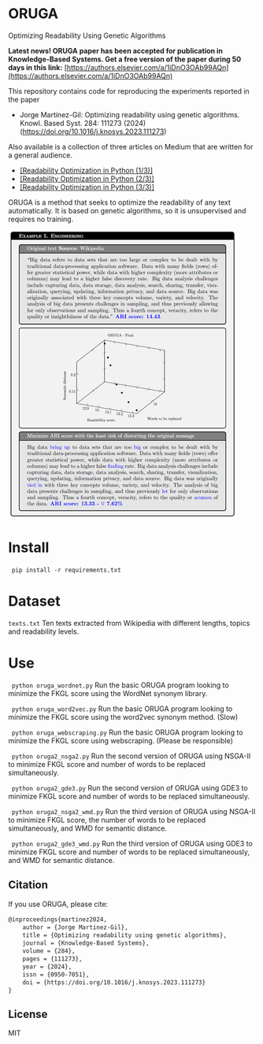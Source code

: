 # ORUGA
Optimizing Readability Using Genetic Algorithms

**Latest news! ORUGA paper has been accepted for publication in Knowledge-Based Systems. Get a free version of the paper during 50 days in this link:** [https://authors.elsevier.com/a/1iDnO3OAb99AQn](https://authors.elsevier.com/a/1iDnO3OAb99AQn)

This repository contains code for reproducing the experiments reported in the paper
- Jorge Martinez-Gil: Optimizing readability using genetic algorithms. Knowl. Based Syst. 284: 111273 (2024)(https://doi.org/10.1016/j.knosys.2023.111273)

Also available is a collection of three articles on Medium that are written for a general audience.
- [[Readability Optimization in Python (1/3)]](https://medium.com/@jorgemarcc/readability-optimization-in-python-1-3-4491a5216cf0)
- [[Readability Optimization in Python (2/3)]](https://medium.com/@jorgemarcc/readabilty-optimization-in-python-2-3-39a4bc4e98e)
- [[Readability Optimization in Python (3/3)]](https://medium.com/@jorgemarcc/readability-optimization-in-python-3-3-7cbe204cafef)

ORUGA is a method that seeks to optimize the readability of any text automatically. It is based on genetic algorithms, so it is unsupervised and requires no training.

![Example](example.png)

# Install
``` pip install -r requirements.txt```

# Dataset
```texts.txt```
Ten texts extracted from Wikipedia with different lengths, topics and readability levels.

# Use
``` python oruga_wordnet.py```
Run the basic ORUGA program looking to minimize the FKGL score using the WordNet synonym library.

``` python oruga_word2vec.py```
Run the basic ORUGA program looking to minimize the FKGL score using the word2vec synonym method. (Slow)

``` python oruga_webscraping.py```
Run the basic ORUGA program looking to minimize the FKGL score using webscraping. (Please be responsible)

``` python oruga2_nsga2.py```
Run the second version of ORUGA using NSGA-II to minimize FKGL score and number of words to be replaced simultaneously.

``` python oruga2_gde3.py```
Run the second version of ORUGA using GDE3 to minimize FKGL score and number of words to be replaced simultaneously.

``` python oruga2_nsga2_wmd.py```
Run the third version of ORUGA using NSGA-II to minimize FKGL score, the number of words to be replaced simultaneously, and WMD for semantic distance.

``` python oruga2_gde3_wmd.py```
Run the third version of ORUGA using GDE3 to minimize FKGL score and number of words to be replaced simultaneously, and WMD for semantic distance.
 
## Citation
If you use ORUGA, please cite:

```
@inproceedings{martinez2024,
	author = {Jorge Martinez-Gil},
	title = {Optimizing readability using genetic algorithms},
	journal = {Knowledge-Based Systems},
	volume = {284},
	pages = {111273},
	year = {2024},
	issn = {0950-7051},
	doi = {https://doi.org/10.1016/j.knosys.2023.111273}	
}

```
  
## License
MIT